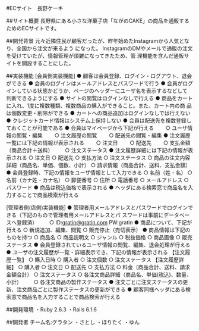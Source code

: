 #ECサイト　長野ケーキ


##サイト概要
長野県にある小さな洋菓子店「ながのCAKE」の商品を通販するためのECサイトです。



##開発背景
元々近隣住民が顧客だったが、昨年始めたInstagramから人気となり、全国から注文が来るよう
になった。
InstagramのDMやメールで通販の注文を受けていたが、情報管理が煩雑になってきたため、管
理機能を含んだ通販サイトを開設することにした。



##実装機能
[会員側実装機能]
● 顧客は会員登録、ログイン・ログアウト、退会ができる
● 会員のログインはメールアドレスとパスワードで行う
● 会員がログインしている状態かどうか、ページのヘッダーにユーザ名を表示するなどして
判断できるようにする
● サイトの閲覧はログインなしで行える
● 商品をカートに入れ、1度に複数種類、複数商品の購入ができること。また、カート内の商
品は個数変更・削除ができる
● カートへの商品追加はログインなしでは行えない
● クレジットカード情報はシステム上保持しない
● 会員は配送先を複数登録しておくことが可能である
● 会員はマイページから下記が行える
　　○ ユーザ情報の閲覧・編集
　　○ 注文履歴の閲覧
　　○ 配送先の閲覧・編集
● 注文履歴一覧には下記の情報が表示される
　　○ 注文日
　　○ 配送先
　　○ 支払金額（商品合計＋送料）
　　○ 注文ステータス
● 注文履歴詳細には下記の情報が表示される
    ○ 注文日
    ○ 配送先
    ○ 支払方法
    ○ 注文ステータス
    ○ 商品の注文内容詳細（商品名、単価、個数、小計）
    ○ 請求情報（商品合計、送料、支払金額）
● 会員登録時、下記の情報をユーザ情報として入力できる
    ○ 名前（姓・名）
    ○ 名前（カナ姓・カナ名）
    ○ 郵便番号
    ○ 住所
    ○ 電話番号
    ○ メールアドレス
    ○ パスワード
● 商品は税込価格で表示される
● ヘッダにある検索窓で商品名を入力することで商品検索が行える


[管理者側(店側)実装機能]
● 管理者用メールアドレスとパスワードでログインできる（下記のもので管理者用メールアドレスとパ
スワードは事前にデータベースへ登録済）
　　○ ID:gratin@gratin.com  PW:gratin
● 商品について、下記が行える
    ○ 新規追加、編集、閲覧
    ○ 販売停止（売切表示）
● 商品情報は下記のものを持つ
    ○ 商品名
    ○ 商品説明文
    ○ ジャンル
    ○ 税抜価格
    ○ 商品画像
    ○ 販売ステータス
● 会員登録されているユーザ情報の閲覧、編集、退会処理が行える
● ユーザの注文履歴が一覧・詳細表示でき、下記の情報が表示される
【注文履歴一覧】
    ○ 購入日時
    ○ 購入者
    ○ 注文個数
    ○ 注文ステータス
【注文履歴詳細】
    ○ 購入者
    ○ 注文日
    ○ 配送先
    ○ 支払方法
    ○ 料金（商品合計、送料、請求金額合計）
    ○ 注文ステータス
    ○ 各注文商品詳細（商品名、単価(税込)、数量、小計）
　　○ 各注文商品の製作ステータス
● 注文ごとに注文ステータスの更新、注文商品ごとに製作ステータスの更新ができる
● 顧客同様ヘッダにある検索窓で商品名を入力することで商品検索が行える



##開発環境
・Ruby 2.6.3
・Rails 6.1.6



##開発者
チーム名:グラタン
・さとし
・ほりたく
・ゆん